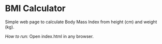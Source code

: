 # BMI Calculator
Simple web page to calculate Body Mass Index from height (cm) and weight (kg).

*How to run:* Open index.html in any browser.
